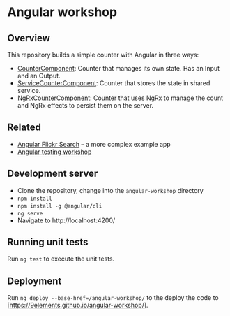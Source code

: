 # Angular workshop

## Overview

This repository builds a simple counter with Angular in three ways:

- [CounterComponent](https://github.com/9elements/angular-workshop/tree/master/src/app/components/counter/): Counter that manages its own state. Has an Input and an Output.
- [ServiceCounterComponent](https://github.com/9elements/angular-workshop/tree/master/src/app/components/service-counter): Counter that stores the state in shared service.
- [NgRxCounterComponent](https://github.com/9elements/angular-workshop/tree/master/src/app/components/ngrx-counter): Counter that uses NgRx to manage the count and NgRx effects to persist them on the server.

## Related

- [Angular Flickr Search](https://github.com/9elements/angular-flickr-search) – a more complex example app
- [Angular testing workshop](https://9elements.github.io/angular-testing-workshop/)

## Development server

- Clone the repository, change into the `angular-workshop` directory
- `npm install`
- `npm install -g @angular/cli`
- `ng serve`
- Navigate to http://localhost:4200/

## Running unit tests

Run `ng test` to execute the unit tests.

## Deployment

Run `ng deploy --base-href=/angular-workshop/` to the deploy the code to [https://9elements.github.io/angular-workshop/].

